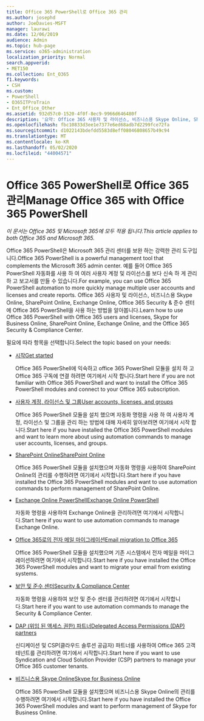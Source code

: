 ```yaml
---
title: Office 365 PowerShell로 Office 365 관리
ms.author: josephd
author: JoeDavies-MSFT
manager: laurawi
ms.date: 12/06/2019
audience: Admin
ms.topic: hub-page
ms.service: o365-administration
localization_priority: Normal
search.appverid:
- MET150
ms.collection: Ent_O365
f1.keywords:
- CSH
ms.custom:
- PowerShell
- O365ITProTrain
- Ent_Office_Other
ms.assetid: 932d57c0-1520-4f0f-8ec9-9966d646480f
description: '요약: Office 365 사용자 및 라이선스, 비즈니스용 Skype Online, SharePoint Online, Exchange Online, Office 365 보안 및 준수 센터에 Office 365 PowerShell을 사용하는 방법을 알아봅니다.'
ms.openlocfilehash: fbc10833d3ee1e7377e6ed68adb7d2299fce72fa
ms.sourcegitcommit: d1022143bdefdd5583d8eff08046808657b49c94
ms.translationtype: MT
ms.contentlocale: ko-KR
ms.lasthandoff: 05/02/2020
ms.locfileid: "44004571"
---
```

# <a name="manage-office-365-with-office-365-powershell"></a><span data-ttu-id="29196-103">Office 365 PowerShell로 Office 365 관리</span><span class="sxs-lookup"><span data-stu-id="29196-103">Manage Office 365 with Office 365 PowerShell</span></span>

<span data-ttu-id="29196-104">*이 문서는 Office 365 및 Microsoft 365에 모두 적용 됩니다.*</span><span class="sxs-lookup"><span data-stu-id="29196-104">*This article applies to both Office 365 and Microsoft 365.*</span></span>

<span data-ttu-id="29196-105">Office 365 PowerShell은 Microsoft 365 관리 센터를 보완 하는 강력한 관리 도구입니다.</span><span class="sxs-lookup"><span data-stu-id="29196-105">Office 365 PowerShell is a powerful management tool that complements the Microsoft 365 admin center.</span></span> <span data-ttu-id="29196-106">예를 들어 Office 365 PowerShell 자동화를 사용 하 여 여러 사용자 계정 및 라이선스를 보다 신속 하 게 관리 하 고 보고서를 만들 수 있습니다.</span><span class="sxs-lookup"><span data-stu-id="29196-106">For example, you can use Office 365 PowerShell automation to more quickly manage multiple user accounts and licenses and create reports.</span></span> <span data-ttu-id="29196-107">Office 365 사용자 및 라이선스, 비즈니스용 Skype Online, SharePoint Online, Exchange Online, Office 365 Security & 준수 센터에 Office 365 PowerShell을 사용 하는 방법을 알아봅니다.</span><span class="sxs-lookup"><span data-stu-id="29196-107">Learn how to use Office 365 PowerShell with Office 365 users and licenses, Skype for Business Online, SharePoint Online, Exchange Online, and the Office 365 Security & Compliance Center.</span></span>
  
<span data-ttu-id="29196-108">필요에 따라 항목을 선택합니다.</span><span class="sxs-lookup"><span data-stu-id="29196-108">Select the topic based on your needs:</span></span>
  
- [<span data-ttu-id="29196-109">시작</span><span class="sxs-lookup"><span data-stu-id="29196-109">Get started</span></span>](getting-started-with-office-365-powershell.md)

    <span data-ttu-id="29196-110">Office 365 PowerShell에 익숙하고 office 365 PowerShell 모듈을 설치 하 고 Office 365 구독에 연결 하려면 여기에서 시작 합니다.</span><span class="sxs-lookup"><span data-stu-id="29196-110">Start here if you are not familiar with Office 365 PowerShell and want to install the Office 365 PowerShell modules and connect to your Office 365 subscription.</span></span>

- [<span data-ttu-id="29196-111">사용자 계정, 라이선스 및 그룹</span><span class="sxs-lookup"><span data-stu-id="29196-111">User accounts, licenses, and groups</span></span>](manage-user-accounts-and-licenses-with-office-365-powershell.md)

    <span data-ttu-id="29196-112">Office 365 PowerShell 모듈을 설치 했으며 자동화 명령을 사용 하 여 사용자 계정, 라이선스 및 그룹을 관리 하는 방법에 대해 자세히 알아보려면 여기에서 시작 합니다.</span><span class="sxs-lookup"><span data-stu-id="29196-112">Start here if you have installed the Office 365 PowerShell modules and want to learn more about using automation commands to manage user accounts, licenses, and groups.</span></span>

- [<span data-ttu-id="29196-113">SharePoint Online</span><span class="sxs-lookup"><span data-stu-id="29196-113">SharePoint Online</span></span>](https://docs.microsoft.com/office365/enterprise/powershell/manage-sharepoint-online-with-office-365-powershell)

    <span data-ttu-id="29196-114">Office 365 PowerShell 모듈을 설치했으며 자동화 명령을 사용하여 SharePoint Online의 관리를 수행하려면 여기에서 시작합니다.</span><span class="sxs-lookup"><span data-stu-id="29196-114">Start here if you have installed the Office 365 PowerShell modules and want to use automation commands to perform management of SharePoint Online.</span></span>

- [<span data-ttu-id="29196-115">Exchange Online PowerShell</span><span class="sxs-lookup"><span data-stu-id="29196-115">Exchange Online PowerShell</span></span>](https://docs.microsoft.com/powershell/exchange/exchange-online/exchange-online-powershell)

    <span data-ttu-id="29196-116">자동화 명령을 사용하여 Exchange Online을 관리하려면 여기에서 시작합니다.</span><span class="sxs-lookup"><span data-stu-id="29196-116">Start here if you want to use automation commands to manage Exchange Online.</span></span>

- [<span data-ttu-id="29196-117">Office 365로의 전자 메일 마이그레이션</span><span class="sxs-lookup"><span data-stu-id="29196-117">Email migration to Office 365</span></span>](use-powershell-for-email-migration-to-office-365.md)

    <span data-ttu-id="29196-118">Office 365 PowerShell 모듈을 설치했으며 기존 시스템에서 전자 메일을 마이그레이션하려면 여기에서 시작합니다.</span><span class="sxs-lookup"><span data-stu-id="29196-118">Start here if you have installed the Office 365 PowerShell modules and want to migrate your email from existing systems.</span></span>

- [<span data-ttu-id="29196-119">보안 및 준수 센터</span><span class="sxs-lookup"><span data-stu-id="29196-119">Security & Compliance Center</span></span>](https://docs.microsoft.com/powershell/exchange/office-365-scc/office-365-scc-powershell)

    <span data-ttu-id="29196-120">자동화 명령을 사용하여 보안 및 준수 센터를 관리하려면 여기에서 시작합니다.</span><span class="sxs-lookup"><span data-stu-id="29196-120">Start here if you want to use automation commands to manage the Security & Compliance Center.</span></span>

- [<span data-ttu-id="29196-121">DAP (위임 된 액세스 권한) 파트너</span><span class="sxs-lookup"><span data-stu-id="29196-121">Delegated Access Permissions (DAP) partners</span></span>](manage-office-365-with-windows-powershell-for-delegated-access-permissions-dap-p.md)

    <span data-ttu-id="29196-122">신디케이션 및 CSP(클라우드 솔루션 공급자) 파트너를 사용하여 Office 365 고객 테넌트를 관리하려면 여기에서 시작합니다.</span><span class="sxs-lookup"><span data-stu-id="29196-122">Start here if you want to use Syndication and Cloud Solution Provider (CSP) partners to manage your Office 365 customer tenants.</span></span>

- [<span data-ttu-id="29196-123">비즈니스용 Skype Online</span><span class="sxs-lookup"><span data-stu-id="29196-123">Skype for Business Online</span></span>](manage-skype-for-business-online-with-office-365-powershell.md)

    <span data-ttu-id="29196-124">Office 365 PowerShell 모듈을 설치했으며 비즈니스용 Skype Online의 관리를 수행하려면 여기에서 시작합니다.</span><span class="sxs-lookup"><span data-stu-id="29196-124">Start here if you have installed the Office 365 PowerShell modules and want to perform management of Skype for Business Online.</span></span>

